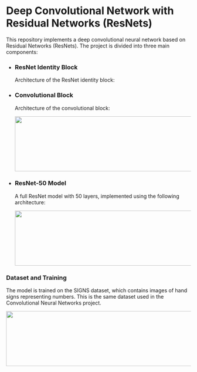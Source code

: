 # Deep Convolutional Network with Residual Networks (ResNets)

This repository implements a deep convolutional neural network based on Residual Networks (ResNets). The project is divided into three main components:

<ul>
  <li>
    <h3>ResNet Identity Block</h3>
    <p>Architecture of the ResNet identity block:</p>
    
  </li>
  <li>
    <h3>Convolutional Block</h3>
    <p>Architecture of the convolutional block:</p>
    <img src=“images/convblock_kiank.png” style="width:650px;height:150px;">
  </li>
  <li>
    <h3>ResNet-50 Model</h3>
    <p>A full ResNet model with 50 layers, implemented using the following architecture:</p>
    <img src=“images/resnet_kiank.png” style="width:650px;height:150px;">
  </li>
</ul>

<h3>Dataset and Training</h3>
<p>The model is trained on the SIGNS dataset, which contains images of hand signs representing numbers. This is the same dataset used in the Convolutional Neural Networks project.</p>
<img src="images/idblock2_kiank.png" style="width:650px;height:150px;">
